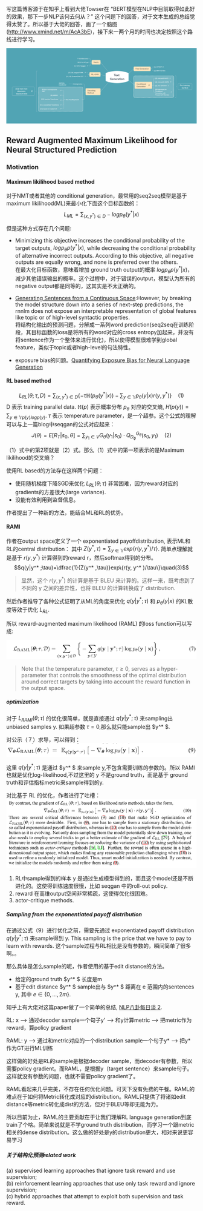 写这篇博客源于在知乎上看到大佬Towser在 “BERT模型在NLP中目前取得如此好的效果，那下一步NLP该何去何从？” 这个问题下的回答，对于文本生成的总结觉得太赞了。所以基于大佬的回答，画了一个脑图(http://www.xmind.net/m/AcA3bE)，接下来一两个月的时间也决定按照这个路线进行学习。

![](从0开始GAN-3-文本生成planning/text_generation.png)

## Reward Augmented Maximum Likelihood for Neural Structured Prediction
### Motivation

#### Maximum likilihood based method
对于NMT或者其他的 conditional generation，最常用的seq2seq模型是基于maximum likilihood(ML)来最小化下面这个目标函数的：
$$L_{ML}=\sum_{(x,y^* )\in D}-logp_{\theta}(y^* |x)$$

但是这种方式存在几个问题:  

- Minimizing this objective increases the conditional probability of the target outputs, $logp_{\theta}p(y^* |x)$, while decreasing the conditional probability of alternative incorrect outputs. According to this objective, all negative outputs are equally wrong, and none is preferred over the others.  
在最大化目标函数，意味着增加 ground truth output的概率 $logp_{\theta}p(y^* |x)$，减少其他错误输出的概率。这个过程中，对于错误的output，模型认为所有的negative output都是同等的，这其实是不太正确的。

- [Generating Sentences from a Continuous Space]():However, by breaking the model structure down into a series of next-step predictions, the rnnlm does not expose an interpretable representation of global features like topic or of high-level syntactic properties.  
将结构化输出的预测问题，分解成一系列word prediction(seq2seq在训练阶段，其目标函数的loss是将所有的word对应的cross entropy加起来，并没有将sentence作为一个整体来进行优化)，所以使得模型很难学到global feature，类似于topic或者high-level的句法特性。  

- exposure bias的问题。[Quantifying Exposure Bias for Neural Language Generation](https://arxiv.org/pdf/1905.10617.pdf)

#### RL based method
$$L_{RL}(\theta;\tau,D)=\sum_{(x,y^* )\in D}\{-\tau\mathbb{H}(p_{\theta}(y^* |x))-\sum_{y\in \mathbb{Y}}p_{\theta}(y|x)r(y,y^* )\}\quad{(1)}$$
D 表示 training parallel data. $\mathbb{H}(p)$ 表示概率分布 $p_{\theta}$ 对应的交叉熵, $H(p(y))=\sum_{y\in \mathbb{Y}p(y)logp(y)}$. $\tau$ 表示 temperature parameter，是一个超参。这个公式的理解可以与上一篇blog中seqgan的公式对应起来：
$$J(\theta)=E[R_T|s_0,\theta]=\sum_{y_1\in V}G_{\theta}(y_1|s_0)\cdot Q_{D_{\phi}}^{G_{\theta}}(s_0,y_1)\quad{(2)}$$

（1）式中的第2项就是（2）式。那么（1）式中的第一项表示的是Maximum likilihood的交叉熵？

使用RL based的方法存在这样两个问题：  
- 使用随机梯度下降SGD来优化 $L_{RL}(\theta;\tau)$ 非常困难，因为reward对应的gradients的方差很大(large variance).  
- 没能有效利用到监督信息。  

作者提出了一种新的方法，能结合ML和RL的优势。

#### RAMI
作者在output space定义了一个 exponentiated payoffdistribution, 表示ML和RL的central distribution：
其中 $Z(y^* ,\tau)=\sum_{y\in \mathbb{Y}}exp\{r(y, y^* )/\tau\}$. 简单点理解就是基于 $r(y,y^* )$ 计算得到的reward r，然后softmax得到的分布。
$$q(y|y^* ;\tau)=\dfrac{1}{Z(y^* ,\tau)}exp\{r(y, y^* )/\tau\}\quad(3)$$

> 显然，这个 $r(y,y^* )$ 的计算是基于 BLEU 来计算的。这样一来，既考虑到了不同的 y 之间的差异性，也将 BLEU 的计算转换成了 distribution.

然后作者推导了各种公式证明了从ML的角度来优化 $q(y|y^* ;\tau)$ 和 $p_{\theta}(y|x)$ 的KL散度等效于优化 $L_{RL}$.

所以 reward-augmented maximum likelihood (RAML) 的loss function可以写成:

![](从0开始GAN-3-文本生成planning/rami.png)

> Note that the temperature parameter, $\tau \ge 0$, serves as a hyper-parameter that controls the smoothness of the optimal distribution around correct targets by taking into account the reward function in the output space.

##### optimization
对于 $L_{RAMI}(\theta;\tau)$ 的优化很简单，就是直接通过 $q(y|y^* ;\tau)$ 来sampling出 unbiased samples y. 如果超参数 $\tau=0$,那么就只能sample出 $y^* $.

对公示（７）求导，可以得到：　　
![](从0开始GAN-3-文本生成planning/optimizer.png)

这里 $q(y|y^* ;\tau)$ 是通过 $y^* $ 来sample y,不包含需要训练的参数的。所以 RAMI 也就是优化log-likelihood,不过这里的 y 不是ground truth，而是基于 ground truth和评估指标metric来sample得到的y.

对比基于 RL 的优化，作者进行了吐槽：
![](从0开始GAN-3-文本生成planning/vsrl.png)

1. RL中sample得到的样本 y 是通过生成模型得到的，而且这个model还是不断进化的。这使得训练速度很慢，比如 seqgan 中的roll-out policy.  
2. reward 在高维output空间非常稀疏，这使得优化很困难。   
3. actor-critique methods.

##### Sampling from the exponentiated payoff distribution
在通过公式（9）进行优化之前，需要先通过 exponentiated payoff distribution $q(y|y^* ;\tau)$ 来sample得到 y. This sampling is the price that we have to pay to learn with rewards. 这个sample过程与RL相比是没有参数的，瞬间简单了很多啊。。

那么具体是怎么sample的呢，作者使用的基于edit distance的方法。

- 给定的ground truth $y^* $ 长度是m  
- 基于edit distance $y^* $ sample出与 $y^* $ 距离在 e 范围内的sentences y, 其中 $e\in \{0,...,2m\}$.  

知乎上有大佬对这篇paper做了一个简单的总结, [NLP八卦每日谈 2](https://zhuanlan.zhihu.com/p/67214174).

RL: x --> 通过decoder sample一个句子y' --> 和y计算metric --> 把metric作为reward，算policy gradient

RAML: y --> 通过和metric对应的一个distribution sample一个句子y* --> 把y* 作为GT进行ML训练

这样做的好处是RL的sample是根据decoder sample，而decoder有参数，所以需要policy gradient。而RAML，是根据y（target sentence）来sample句子。这样就没有参数的问题，也就不需要policy gradient了。

RAML看起来几乎完美，不存在任何优化问题。可天下没有免费的午餐。RAML的难点在于如何将Metric转化成对应的distribution。RAML只提供了将诸如edit distance等metric转化成dist的方法，但对于BLEU等却无能为力。

所以目前为止，RAML的主要贡献在于让我们理解RL language generation到底train了个啥。简单来说就是不学ground truth distribution，而学习一个跟metric相关的dense distribution。这么做的好处是y的distribution更大，相对来说更容易学习

##### 关于结构化预测related work
(a) supervised learning approaches that ignore task reward and use supervision;  
(b) reinforcement learning approaches that use only task reward and ignore supervision;  
(c) hybrid approaches that attempt to exploit both supervision and task reward.
